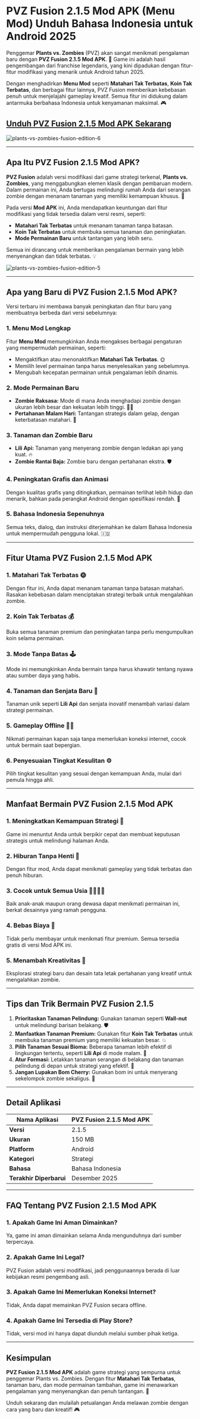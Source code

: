 # PVZ Fusion 2.1.5 Mod APK (Menu Mod) Unduh Bahasa Indonesia untuk Android 2025  

Penggemar **Plants vs. Zombies** (PVZ) akan sangat menikmati pengalaman baru dengan **PVZ Fusion 2.1.5 Mod APK**. 🌟 Game ini adalah hasil pengembangan dari franchise legendaris, yang kini dipadukan dengan fitur-fitur modifikasi yang menarik untuk Android tahun 2025.  

Dengan menghadirkan **Menu Mod** seperti **Matahari Tak Terbatas**, **Koin Tak Terbatas**, dan berbagai fitur lainnya, PVZ Fusion memberikan kebebasan penuh untuk menjelajahi gameplay kreatif. Semua fitur ini didukung dalam antarmuka berbahasa Indonesia untuk kenyamanan maksimal. 🎮  

## [Unduh PVZ Fusion 2.1.5 Mod APK Sekarang](https://spoo.me/OxVuvE)

![plants-vs-zombies-fusion-edition-6](https://github.com/user-attachments/assets/0b27f420-7d19-442b-8752-2b5ec8c3698e)

---

## Apa Itu PVZ Fusion 2.1.5 Mod APK?  

**PVZ Fusion** adalah versi modifikasi dari game strategi terkenal, **Plants vs. Zombies**, yang menggabungkan elemen klasik dengan pembaruan modern. Dalam permainan ini, Anda bertugas melindungi rumah Anda dari serangan zombie dengan menanam tanaman yang memiliki kemampuan khusus. 🌱  

Pada versi **Mod APK** ini, Anda mendapatkan keuntungan dari fitur modifikasi yang tidak tersedia dalam versi resmi, seperti:  
- **Matahari Tak Terbatas** untuk menanam tanaman tanpa batasan.  
- **Koin Tak Terbatas** untuk membuka semua tanaman dan peningkatan.  
- **Mode Permainan Baru** untuk tantangan yang lebih seru.  

Semua ini dirancang untuk memberikan pengalaman bermain yang lebih menyenangkan dan tidak terbatas. 💡  

![plants-vs-zombies-fusion-edition-5](https://github.com/user-attachments/assets/75ab89d5-37d3-4614-a9d9-4b51c34a632d)

---

## Apa yang Baru di PVZ Fusion 2.1.5 Mod APK?  

Versi terbaru ini membawa banyak peningkatan dan fitur baru yang membuatnya berbeda dari versi sebelumnya:  

### 1. **Menu Mod Lengkap**  
Fitur **Menu Mod** memungkinkan Anda mengakses berbagai pengaturan yang mempermudah permainan, seperti:  
- Mengaktifkan atau menonaktifkan **Matahari Tak Terbatas**. 🌞  
- Memilih level permainan tanpa harus menyelesaikan yang sebelumnya.  
- Mengubah kecepatan permainan untuk pengalaman lebih dinamis.  

### 2. **Mode Permainan Baru**  
- **Zombie Raksasa:** Mode di mana Anda menghadapi zombie dengan ukuran lebih besar dan kekuatan lebih tinggi. 🧟‍♂️  
- **Pertahanan Malam Hari:** Tantangan strategis dalam gelap, dengan keterbatasan matahari. 🌙  

### 3. **Tanaman dan Zombie Baru**  
- **Lili Api:** Tanaman yang menyerang zombie dengan ledakan api yang kuat. 🔥  
- **Zombie Rantai Baja:** Zombie baru dengan pertahanan ekstra. 🛡️  

### 4. **Peningkatan Grafis dan Animasi**  
Dengan kualitas grafis yang ditingkatkan, permainan terlihat lebih hidup dan menarik, bahkan pada perangkat Android dengan spesifikasi rendah. 🎨  

### 5. **Bahasa Indonesia Sepenuhnya**  
Semua teks, dialog, dan instruksi diterjemahkan ke dalam Bahasa Indonesia untuk mempermudah pengguna lokal. 🇮🇩  

---

## Fitur Utama PVZ Fusion 2.1.5 Mod APK  

### 1. **Matahari Tak Terbatas** 🌞  
Dengan fitur ini, Anda dapat menanam tanaman tanpa batasan matahari. Rasakan kebebasan dalam menciptakan strategi terbaik untuk mengalahkan zombie.  

### 2. **Koin Tak Terbatas** 💰  
Buka semua tanaman premium dan peningkatan tanpa perlu mengumpulkan koin selama permainan.  

### 3. **Mode Tanpa Batas** 🕹️  
Mode ini memungkinkan Anda bermain tanpa harus khawatir tentang nyawa atau sumber daya yang habis.  

### 4. **Tanaman dan Senjata Baru** 🌺  
Tanaman unik seperti **Lili Api** dan senjata inovatif menambah variasi dalam strategi permainan.  

### 5. **Gameplay Offline** 🚫📶  
Nikmati permainan kapan saja tanpa memerlukan koneksi internet, cocok untuk bermain saat bepergian.  

### 6. **Penyesuaian Tingkat Kesulitan** ⚙️  
Pilih tingkat kesulitan yang sesuai dengan kemampuan Anda, mulai dari pemula hingga ahli.  

---

## Manfaat Bermain PVZ Fusion 2.1.5 Mod APK  

### 1. **Meningkatkan Kemampuan Strategi** 🧠  
Game ini menuntut Anda untuk berpikir cepat dan membuat keputusan strategis untuk melindungi halaman Anda.  

### 2. **Hiburan Tanpa Henti** 🎉  
Dengan fitur mod, Anda dapat menikmati gameplay yang tidak terbatas dan penuh hiburan.  

### 3. **Cocok untuk Semua Usia** 👨‍👩‍👧‍👦  
Baik anak-anak maupun orang dewasa dapat menikmati permainan ini, berkat desainnya yang ramah pengguna.  

### 4. **Bebas Biaya** 💸  
Tidak perlu membayar untuk menikmati fitur premium. Semua tersedia gratis di versi Mod APK ini.  

### 5. **Menambah Kreativitas** 🎨  
Eksplorasi strategi baru dan desain tata letak pertahanan yang kreatif untuk mengalahkan zombie.  

---

## Tips dan Trik Bermain PVZ Fusion 2.1.5  

1. **Prioritaskan Tanaman Pelindung:** Gunakan tanaman seperti **Wall-nut** untuk melindungi barisan belakang. 🛡️  
2. **Manfaatkan Tanaman Premium:** Gunakan fitur **Koin Tak Terbatas** untuk membuka tanaman premium yang memiliki kekuatan besar. 💥  
3. **Pilih Tanaman Sesuai Bioma:** Beberapa tanaman lebih efektif di lingkungan tertentu, seperti **Lili Api** di mode malam. 🌙  
4. **Atur Formasi:** Letakkan tanaman serangan di belakang dan tanaman pelindung di depan untuk strategi yang efektif. 📏  
5. **Jangan Lupakan Bom Cherry:** Gunakan bom ini untuk menyerang sekelompok zombie sekaligus. 🍒  

---

## Detail Aplikasi  

| **Nama Aplikasi**          | PVZ Fusion 2.1.5 Mod APK           |  
|-----------------------------|-------------------------------------|  
| **Versi**                  | 2.1.5                              |  
| **Ukuran**                 | 150 MB                             |  
| **Platform**               | Android                            |  
| **Kategori**               | Strategi                           |  
| **Bahasa**                 | Bahasa Indonesia                   |  
| **Terakhir Diperbarui**    | Desember 2025                      |  

---

## FAQ Tentang PVZ Fusion 2.1.5 Mod APK  

### 1. Apakah Game Ini Aman Dimainkan?  
Ya, game ini aman dimainkan selama Anda mengunduhnya dari sumber terpercaya.  

### 2. Apakah Game Ini Legal?  
PVZ Fusion adalah versi modifikasi, jadi penggunaannya berada di luar kebijakan resmi pengembang asli.  

### 3. Apakah Game Ini Memerlukan Koneksi Internet?  
Tidak, Anda dapat memainkan PVZ Fusion secara offline.  

### 4. Apakah Game Ini Tersedia di Play Store?  
Tidak, versi mod ini hanya dapat diunduh melalui sumber pihak ketiga.  

---

## Kesimpulan  

**PVZ Fusion 2.1.5 Mod APK** adalah game strategi yang sempurna untuk penggemar Plants vs. Zombies. Dengan fitur **Matahari Tak Terbatas**, tanaman baru, dan mode permainan tambahan, game ini menawarkan pengalaman yang menyenangkan dan penuh tantangan. 🌟  

Unduh sekarang dan mulailah petualangan Anda melawan zombie dengan cara yang baru dan kreatif! 🎮  
